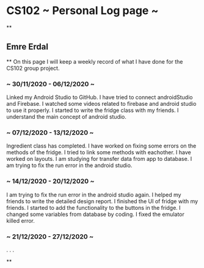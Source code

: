 # CS102 ~ Personal Log page ~
**
## Emre Erdal
**
On this page I will keep a weekly record of what I have done for the CS102 group project. 
### ~ 30/11/2020 - 06/12/2020 ~
Linked my Android Studio to GitHub. I have tried to connect androidStudio and Firebase. I watched some videos related to firebase and android studio to use it properly.
I started to write the fridge class with my friends.
I understand the main concept of android studio.

### ~ 07/12/2020 - 13/12/2020 ~
Ingredient class has completed.
I have worked on fixing some errors on the methods of the fridge.
I tried to link some methods with eachother.
I have worked on layouts.
I am studying for transfer data from app to database.
I am trying to fix the run error in the android studio.

### ~ 14/12/2020 - 20/12/2020 ~
I am trying to fix the run error in the android studio again.
I helped my friends to write the detailed design report.
I finished the UI of fridge with my friends.
I started to add the functionality to the buttons in the fridge.
I changed some variables from database by coding.
I fixed the emulator killed error.

### ~ 21/12/2020 - 27/12/2020 ~
.
.
.

**

